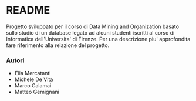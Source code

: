 # README # 
Progetto sviluppato per il corso di Data Mining and Organization basato sullo studio di un database legato ad alcuni studenti iscritti al corso di Informatica dell'Universita' di Firenze. 
Per una descrizione piu' approfondita fare riferimento alla relazione del progetto.

### Autori ###
* Elia Mercatanti
* Michele De Vita
* Marco Calamai
* Matteo Gemignani